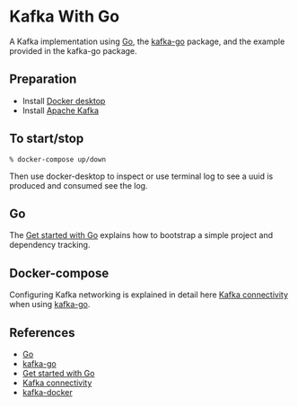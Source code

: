 # Kafka With Go

A Kafka implementation using [Go], the [kafka-go] package, and the example provided in the kafka-go package. 

## Preparation
- Install [Docker desktop](https://docs.docker.com/docker-for-mac/install/)
- Install [Apache Kafka](https://medium.com/@Ankitthakur/apache-kafka-installation-on-mac-using-homebrew-a367cdefd273)

## To start/stop

    % docker-compose up/down

Then use docker-desktop to inspect or use terminal log to see a uuid is produced and consumed see the log.  

## Go
The [Get started with Go] explains how to bootstrap a simple project and dependency tracking.

## Docker-compose
Configuring Kafka networking is explained in detail here [Kafka connectivity] when using [kafka-go].

## References
- [Go]
- [kafka-go]
- [Get started with Go]
- [Kafka connectivity]
- [kafka-docker]

[Go]: https://golang.org
[kafka-go]: https://github.com/segmentio/kafka-go
[Get started with Go]: https://golang.org/doc/tutorial/getting-started
[Kafka connectivity]: https://github.com/wurstmeister/kafka-docker/wiki/Connectivity
[kafka-docker]: https://hub.docker.com/r/wurstmeister/kafka/
